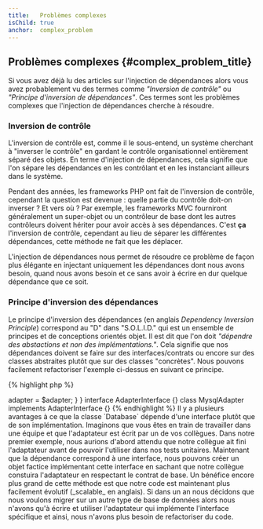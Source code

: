 ```yaml
---
title:   Problèmes complexes
isChild: true
anchor:  complex_problem
---
```


## Problèmes complexes {#complex_problem_title}

Si vous avez déjà lu des articles sur l'injection de dépendances alors vous avez probablement vu des termes comme
*"Inversion de contrôle"* ou *"Principe d'inversion de dépendances"*. Ces termes sont les problèmes complexes que
l'injection de dépendances cherche à résoudre.

### Inversion de contrôle

L'inversion de contrôle est, comme il le sous-entend, un système cherchant à "inverser le contrôle" en gardant le contrôle
organisationnel entièrement séparé des objets. En terme d'injection de dépendances, cela signifie que l'on sépare les
dépendances en les contrôlant et en les instanciant ailleurs dans le système.

Pendant des années, les frameworks PHP ont fait de l'inversion de contrôle, cependant la question est devenue : quelle
partie du contrôle doit-on inverser ? Et vers où ? Par exemple, les frameworks MVC fourniront généralement un super-objet
ou un contrôleur de base dont les autres contrôleurs doivent hériter pour avoir accès à ses dépendances. C'est
**ça** l'inversion de contrôle, cependant au lieu de séparer les différentes dépendances, cette méthode ne fait que les
déplacer.

L'injection de dépendances nous permet de résoudre ce problème de façon plus élégante en injectant uniquement les dépendances
dont nous avons besoin, quand nous avons besoin et ce sans avoir à écrire en dur quelque dépendance que ce soit.

### Principe d'inversion des dépendances

Le principe d'inversion des dépendances (en anglais _Dependency Inversion Principle_) correspond au "D" dans "S.O.L.I.D."
qui est un ensemble de principes et de conceptions orientés objet. Il est dit que l'on doit *"dépendre des abstactions et
non des implémentations."*. Cela signifie que nos dépendances doivent se faire sur des interfaces/contrats ou encore sur
des classes abstraites plutôt que sur des classes "concrètes". Nous pouvons facilement refactoriser l'exemple ci-dessus
en suivant ce principe.

{% highlight php %}
<?php
namespace Database;

class Database
{
    protected $adapter;

    public function __construct(AdapterInterface $adapter)
    {
        $this->adapter = $adapter;
    }
}

interface AdapterInterface {}

class MysqlAdapter implements AdapterInterface {}
{% endhighlight %}

Il y a plusieurs avantages à ce que la classe `Database` dépende d'une interface plutôt que de son implémentation.

Imaginons que vous êtes en train de travailler dans une équipe et que l'adaptateur est écrit par un de vos collègues.
Dans notre premier exemple, nous aurions d'abord attendu que notre collègue ait fini l'adaptateur avant de pouvoir
l'utiliser dans nos tests unitaires. Maintenant que la dépendance correspond à une interface, nous pouvons créer un
objet factice implémentant cette interface en sachant que notre collègue constuira l'adaptateur en respectant le contrat
de base.

Un bénéfice encore plus grand de cette méthode est que notre code est maintenant plus facilement évolutif (_scalable_ en anglais).
Si dans un an nous décidons que nous voulons migrer sur un autre type de base de données alors nous n'avons qu'à écrire et
utiliser l'adaptateur qui implémente l'interface spécifique et ainsi, nous n'avons plus besoin de refactoriser du code.
